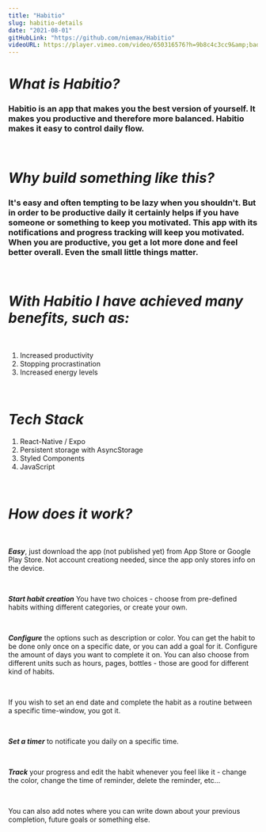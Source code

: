 ```yaml
---
title: "Habitio"
slug: habitio-details
date: "2021-08-01"
gitHubLink: "https://github.com/niemax/Habitio"
videoURL: https://player.vimeo.com/video/650316576?h=9b8c4c3cc9&amp;badge=0&amp;autopause=0&amp;player_id=0&amp;app_id=58479
---
```


# **_What is Habitio?_**

### Habitio is an app that makes you the best version of yourself. It makes you productive and therefore more balanced. Habitio makes it easy to control daily flow.

<br>

# **_Why build something like this?_**

### It's easy and often tempting to be lazy when you shouldn't. But in order to be productive daily it certainly helps if you have someone or something to keep you motivated. This app with its notifications and progress tracking will keep you motivated. When you are productive, you get a lot more done and feel better overall. Even the small little things matter.

<br>

# **_With Habitio I have achieved many benefits, such as:_**

<br>

1. Increased productivity
2. Stopping procrastination
3. Increased energy levels

<br>

# **_Tech Stack_**

1. React-Native / Expo
2. Persistent storage with AsyncStorage
3. Styled Components
4. JavaScript

<br>

# **_How does it work?_**

<br>

**_Easy_**, just download the app (not published yet) from App Store or Google Play Store. Not
account creationg needed, since the app only stores info on the device.

<br>

**_Start habit creation_** You have two choices - choose from pre-defined habits withing different
categories, or create your own.

<br>

**_Configure_** the options such as description or color. You can get the habit to be done only once
on a specific date, or you can add a goal for it. Configure the amount of days you want to complete
it on. You can also choose from different units such as hours, pages, bottles - those are good for
different kind of habits.

<br>

If you wish to set an end date and complete the habit as a routine between a specific time-window,
you got it.

<br>

**_Set a timer_** to notificate you daily on a specific time.

<br>

**_Track_** your progress and edit the habit whenever you feel like it - change the color, change
the time of reminder, delete the reminder, etc...

<br>

You can also add notes where you can write down about your previous completion, future goals or
something else.
